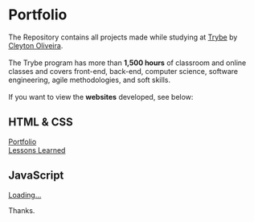 # Portfolio

The Repository contains all projects made while studying at [Trybe](https://betrybe.com) by [Cleyton Oliveira](https://cleytonoliveira.github.io/portfolio).
<br><br>
The Trybe program has more than **1,500 hours** of classroom and online classes and covers front-end, back-end, computer science, software engineering, agile methodologies, and soft skills.
<br><br>
If you want to view the **websites** developed, see below:

## HTML & CSS

[Portfolio](https://cleytonoliveira.github.io/portfolio)<br>
[Lessons Learned](https://cleytonoliveira.github.io/lessons-learned)

## JavaScript

[Loading...]()

Thanks.
